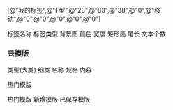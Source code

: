 [@"我的标签",@"F型",@"28",@"83",@"38",@"0",@"移动",@"0",@"0",@"0",@"0",@"0"]



标签名称  标签类型  背景图  颜色  宽度  矩形高  尾长  文本个数     


### 云模版

类型(大类) 细类 名称 规格 内容

热门模版  

热门模版  新增模版  已保存模版

  
